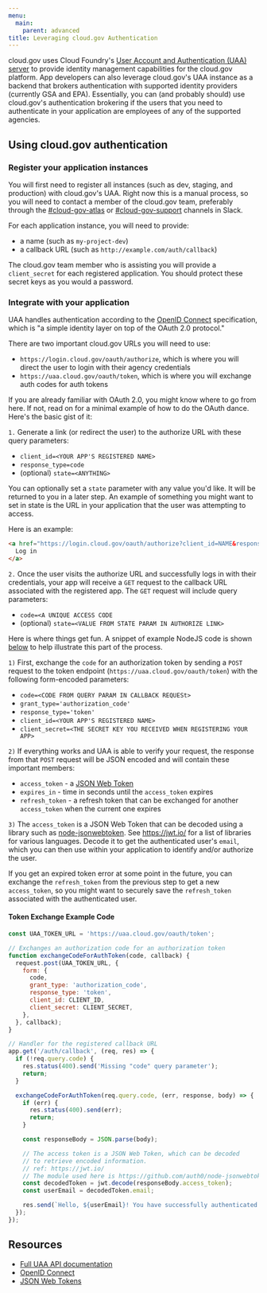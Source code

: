 ```yaml
---
menu:
  main:
    parent: advanced
title: Leveraging cloud.gov Authentication
---
```


cloud.gov uses Cloud Foundry's [User Account and Authentication (UAA) server](https://docs.cloudfoundry.org/concepts/architecture/uaa.html) to provide identity management capabilities for the cloud.gov platform. App developers can also leverage cloud.gov's UAA instance as a backend that brokers authentication with supported identity providers (currently GSA and EPA). Essentially, you can (and probably should) use cloud.gov's authentication brokering if the users that you need to authenticate in your application are employees of any of the supported agencies.

## Using cloud.gov authentication

### Register your application instances

You will first need to register all instances (such as dev, staging, and production) with cloud.gov's UAA. Right now this is a manual process, so you will need to contact a member of the cloud.gov team, preferably through the [#cloud-gov-atlas](https://18f.slack.com/messages/cloud-gov-atlas) or [#cloud-gov-support](https://18f.slack.com/messages/cloud-gov-support) channels in Slack.

For each application instance, you will need to provide:

- a name (such as `my-project-dev`)
- a callback URL (such as `http://example.com/auth/callback`)

The cloud.gov team member who is assisting you will provide a `client_secret` for each registered application. You should protect these secret keys as you would a password.

### Integrate with your application

UAA handles authentication according to the [OpenID Connect](http://openid.net/connect/) specification, which is "a simple identity layer on top of the OAuth 2.0 protocol."

There are two important cloud.gov URLs you will need to use:

- `https://login.cloud.gov/oauth/authorize`, which is where you will direct the user to login with their agency credentials
- `https://uaa.cloud.gov/oauth/token`, which is where you will exchange auth codes for auth tokens

If you are already familiar with OAuth 2.0, you might know where to go from here. If not, read on for a minimal example of how to do the OAuth dance. Here's the basic gist of it:

`1.` Generate a link (or redirect the user) to the authorize URL with these query parameters:

* `client_id=<YOUR APP'S REGISTERED NAME>`
* `response_type=code`
* (optional) `state=<ANYTHING>`

You can optionally set a `state` parameter with any value you'd like.
It will be returned to you in a later step. An example of something you might
want to set in state is the URL in your application that the user was attempting
to access.

Here is an example:

  ```html
  <a href="https://login.cloud.gov/oauth/authorize?client_id=NAME&response_type=code">
    Log in
  </a>
  ```

`2.` Once the user visits the authorize URL and successfully logs in with their
credentials, your app will receive a `GET` request to the callback URL
associated with the registered app. The `GET` request will include query parameters:

* `code=<A UNIQUE ACCESS CODE`
* (optional) `state=<VALUE FROM STATE PARAM IN AUTHORIZE LINK>`

Here is where things get fun. A snippet of example NodeJS code is shown
[below](#token-exchange-example-code) to help illustrate this part of the process.

  `1)` First, exchange the `code` for an authorization token by sending a `POST`
  request to the token endpoint (`https://uaa.cloud.gov/oauth/token`)
  with the following form-encoded parameters:

  - `code=<CODE FROM QUERY PARAM IN CALLBACK REQUESt>`
  - `grant_type='authorization_code'`
  - `response_type='token'`
  - `client_id=<YOUR APP'S REGISTERED NAME>`
  - `client_secret=<THE SECRET KEY YOU RECEIVED WHEN REGISTERING YOUR APP>`

  `2)` If everything works and UAA is able to verify your request, the response
  from that `POST` request will be JSON encoded and will contain these important
  members:

  - `access_token` - a [JSON Web Token](https://jwt.io/)
  - `expires_in` - time in seconds until the `access_token` expires
  - `refresh_token` - a refresh token that can be exchanged for another
  `access_token` when the current one expires

  `3)` The `access_token` is a JSON Web Token that can be decoded using a
  library such as [node-jsonwebtoken](https://github.com/auth0/node-jsonwebtoken).
  See https://jwt.io/ for a list of libraries for various languages. Decode it
  to get the authenticated user's `email`, which you can then use within
  your application to identify and/or authorize the user.

  If you get an expired token error at some point in the future, you can
  exchange the `refresh_token` from the previous step to get a new `access_token`,
  so you might want to securely save the `refresh_token` associated with the
  authenticated user.


#### Token Exchange Example Code

```javascript
const UAA_TOKEN_URL = 'https://uaa.cloud.gov/oauth/token';

// Exchanges an authorization code for an authorization token
function exchangeCodeForAuthToken(code, callback) {
  request.post(UAA_TOKEN_URL, {
    form: {
      code,
      grant_type: 'authorization_code',
      response_type: 'token',
      client_id: CLIENT_ID,
      client_secret: CLIENT_SECRET,
    },
  }, callback);
}

// Handler for the registered callback URL
app.get('/auth/callback', (req, res) => {
  if (!req.query.code) {
    res.status(400).send('Missing "code" query parameter');
    return;
  }

  exchangeCodeForAuthToken(req.query.code, (err, response, body) => {
    if (err) {
      res.status(400).send(err);
      return;
    }

    const responseBody = JSON.parse(body);

    // The access token is a JSON Web Token, which can be decoded
    // to retrieve encoded information.
    // ref: https://jwt.io/
    // The module used here is https://github.com/auth0/node-jsonwebtoken
    const decodedToken = jwt.decode(responseBody.access_token);
    const userEmail = decodedToken.email;

    res.send(`Hello, ${userEmail}! You have successfully authenticated.`);
  });
});


```



## Resources

- [Full UAA API documentation](https://github.com/cloudfoundry/uaa/blob/master/docs/UAA-APIs.rst)
- [OpenID Connect](http://openid.net/connect/)
- [JSON Web Tokens](https://jwt.io/)
